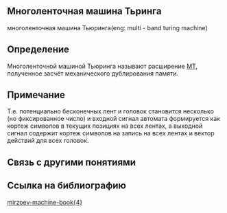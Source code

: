 ## Многоленточная машина Тьринга
многоленточная машина Тьюринга(eng: multi - band turing machine)
## Определение 
Многоленточной машиной Тьюринга называют расширение [МТ](https://github.com/vernikkkkkkkkkkkkkkkkkkk/concept_new/blob/main/concept/turing%20machine.md), полученное засчёт механического дублирования памяти.
## Примечание
Т.е. потенциально бесконечных лент и головок становится несколько (но фиксированное число) и входной сигнал автомата формируется как кортеж символов в текущих позициях на всех лентах, а выходной сигнал содержит кортеж символов на запись на всех лентах и вектор действий для всех головок.

## Связь с другими понятиями

## Ссылка на библиографию
[mirzoev-machine-book{4}](https://github.com/vernikkkkkkkkkkkkkkkkkkk/concept_new/blob/main/bibliography/mirzoev-machine-book%7B4%7D.md)
